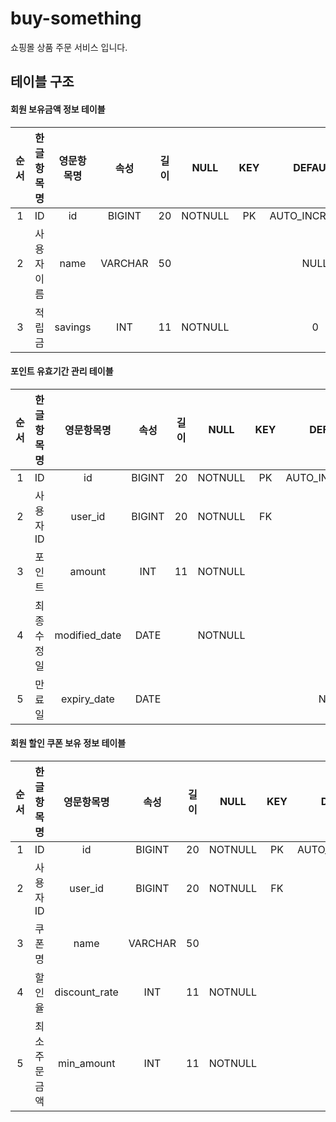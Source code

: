 # buy-something
쇼핑몰 상품 주문 서비스 입니다. 

## 테이블 구조

#### 회원 보유금액 정보 테이블

| 순서 | 한글항목명 | 영문항목명 | 속성 | 길이 | NULL | KEY | DEFAULT |
| :--: | :--------: | :-------: | :--: | :--: | :--: | :-: | :-----: | 
| 1 | ID | id | BIGINT | 20 | NOTNULL | PK | AUTO_INCREMENT |
| 2 | 사용자이름 | name | VARCHAR | 50 | | | NULL |
| 3 | 적립금 | savings | INT | 11 | NOTNULL | | 0 |

#### 포인트 유효기간 관리 테이블

| 순서 | 한글항목명 | 영문항목명 | 속성 | 길이 | NULL | KEY | DEFAULT | 
| :--: | :--------: | :-------: | :--: | :--: | :--: | :-: | :-----: |
| 1 | ID | id | BIGINT | 20 | NOTNULL | PK | AUTO_INCREMENT |
| 2 | 사용자ID | user_id | BIGINT | 20 | NOTNULL | FK | | 
| 3 | 포인트 | amount | INT | 11 | NOTNULL | | |
| 4 | 최종수정일 | modified_date | DATE | | NOTNULL | | |
| 5 | 만료일 | expiry_date | DATE | | | | NULL |

#### 회원 할인 쿠폰 보유 정보 테이블

| 순서 | 한글항목명 | 영문항목명 | 속성 | 길이 | NULL | KEY | DEFAULT | 
| :--: | :--------: | :-------: | :--: | :--: | :--: | :-: | :-----: |
| 1 | ID | id | BIGINT | 20 | NOTNULL | PK | AUTO_INCREMENT |
| 2 | 사용자ID | user_id | BIGINT | 20 | NOTNULL | FK | |
| 3 | 쿠폰명 | name | VARCHAR | 50 | | | NULL |
| 4 | 할인율 | discount_rate | INT | 11 | NOTNULL | | |
| 5 | 최소주문금액 | min_amount | INT | 11 | NOTNULL | | 0 | 
